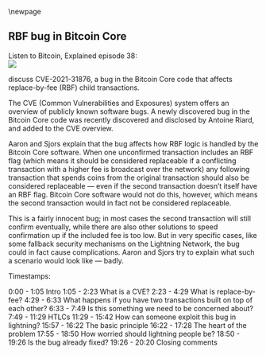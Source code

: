 \newpage
## RBF bug in Bitcoin Core

Listen to Bitcoin, Explained episode 38:\
![](qr/38.png)

discuss CVE-2021-31876, a bug in the Bitcoin Core code that affects replace-by-fee (RBF) child transactions.

The CVE (Common Vulnerabilities and Exposures) system offers an overview of publicly known software bugs. A newly discovered bug in the Bitcoin Core code was recently discovered and disclosed by Antoine Riard, and added to the CVE overview.

Aaron and Sjors explain that the bug affects how RBF logic is handled by the Bitcoin Core software. When one unconfirmed transaction includes an RBF flag (which means it should be considered replaceable if a conflicting transaction with a higher fee is broadcast over the network) any following transaction that spends coins from the original transaction should also be considered replaceable — even if the second transaction doesn’t itself have an RBF flag. Bitcoin Core software would not do this, however, which means the second transaction would in fact not be considered replaceable.

This is a fairly innocent bug; in most cases the second transaction will still confirm eventually, while there are also other solutions to speed confirmation up if the included fee is too low. But in very specific cases, like some fallback security mechanisms on the Lightning Network, the bug could in fact cause complications. Aaron and Sjors try to explain what such a scenario would look like — badly.

Timestamps:

0:00 - 1:05 Intro
1:05 - 2:23 What is a CVE?
2:23 - 4:29 What is replace-by-fee?
4:29 - 6:33 What happens if you have two transactions built on top of each other?
6:33 - 7:49 Is this something we need to be concerned about?
7:49 - 11:29 HTLCs
11:29 - 15:42 How can someone exploit this bug in lightning?
15:57 - 16:22 The basic principle
16:22 - 17:28 The heart of the problem
17:55 - 18:50 How worried should lightning people be?
18:50 - 19:26 Is the bug already fixed?
19:26 - 20:20 Closing comments
